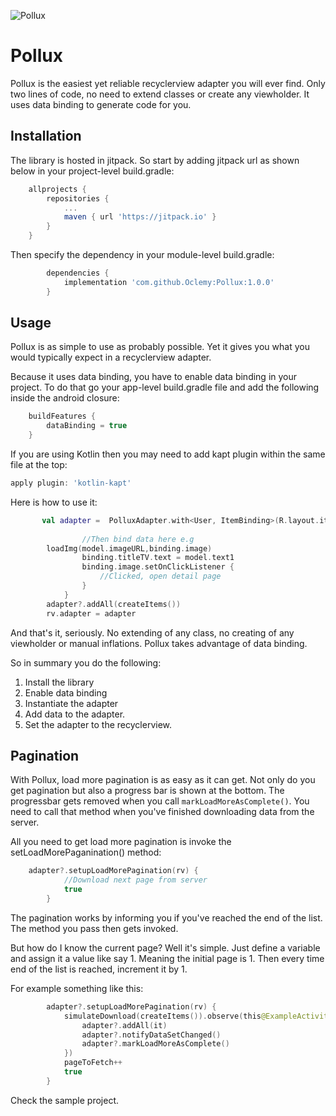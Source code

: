 ![Pollux](https://jitpack.io/v/Oclemy/Pollux.svg)
# Pollux
Pollux is the easiest yet reliable recyclerview adapter you will ever find. Only two lines of code, no need to extend classes or create any viewholder. It uses data binding to generate code for you.

## Installation

The library is hosted in jitpack. So start by adding jitpack url as shown below in your project-level build.gradle:

```groovy
	allprojects {
		repositories {
			...
			maven { url 'https://jitpack.io' }
		}
	}
```

Then specify the dependency in your module-level build.gradle:

```groovy
	    dependencies {
	        implementation 'com.github.Oclemy:Pollux:1.0.0'
	    }
```

## Usage

Pollux is as simple to use as probably possible. Yet it gives you what you would typically expect in a recyclerview adapter.

Because it uses data binding, you have to enable data binding in your project. To do that go your app-level build.gradle file and add the following inside the android closure:

```groovy
    buildFeatures {
        dataBinding = true
    }
```
If you are using Kotlin then you may need to add kapt plugin within the same file at the top:
```groovy
apply plugin: 'kotlin-kapt'
```

Here is how to use it:

```kotlin
       val adapter =  PolluxAdapter.with<User, ItemBinding>(R.layout.item) { adapterPosition, model, binding ->
                
                //Then bind data here e.g
		loadImg(model.imageURL,binding.image)
                binding.titleTV.text = model.text1
                binding.image.setOnClickListener {
                    //Clicked, open detail page
                }
            }
        adapter?.addAll(createItems())
        rv.adapter = adapter
```

And that's it, seriously. No extending of any class, no creating of any viewholder or manual inflations. Pollux takes advantage of data binding.

So in summary you do the following:
1. Install the library
2. Enable data binding
3. Instantiate the adapter
4. Add data to the adapter.
5. Set the adapter to the recyclerview.

## Pagination

With Pollux, load more pagination is as easy as it can get. Not only do you get pagination but also a progress bar is shown at the bottom. The progressbar gets removed when you call `markLoadMoreAsComplete()`. You need to call that method when you've finished downloading data from the server.

All you need to get load more pagination is invoke the setLoadMorePaganination() method:

```kotlin
	adapter?.setupLoadMorePagination(rv) {
            //Download next page from server
            true
        }
```
The pagination works by informing you if you've reached the end of the list. The method you pass then gets invoked.

But how do I know the current page? Well it's simple. Just define a variable and assign it a value like say 1. Meaning the initial page is 1. Then every time end of the list is reached, increment it by 1.

For example something like this:
```kotlin
        adapter?.setupLoadMorePagination(rv) {
            simulateDownload(createItems()).observe(this@ExampleActivity, Observer {
                adapter?.addAll(it)
                adapter?.notifyDataSetChanged()
                adapter?.markLoadMoreAsComplete()
            })
            pageToFetch++
            true
        }
```

Check the sample project.

